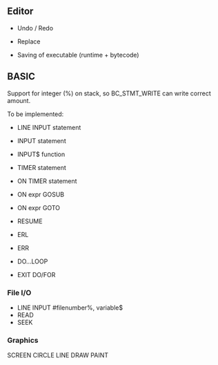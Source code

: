 ## Editor

- Undo / Redo
- Replace

- Saving of executable (runtime + bytecode)

## BASIC

Support for integer (%) on stack, so BC_STMT_WRITE can write correct amount.

To be implemented:

- LINE INPUT statement
- INPUT statement
- INPUT$ function
- TIMER statement
- ON TIMER statement
- ON expr GOSUB
- ON expr GOTO

- RESUME
- ERL
- ERR

- DO...LOOP
- EXIT DO/FOR

### File I/O

- LINE INPUT #filenumber%, variable$
- READ
- SEEK

### Graphics

SCREEN
CIRCLE
LINE
DRAW
PAINT
